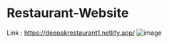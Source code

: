 # Restaurant-Website <br/>
Link : https://deepakrestaurant1.netlify.app/
![image](https://github.com/deepakg2607/Restaurant-Website/assets/127415968/7a1eb9da-e599-49af-96f5-f08d695a458f)
